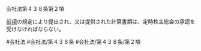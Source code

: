 会社法第４３８条第２項

[前項](会社法＿＿＿＿第４３８条第１項)の規定により提出され、又は提供された計算書類は、定時株主総会の承認を受けなければならない。

#会社法
#会社法/第４３８条
#会社法/第４３８条/第２項
